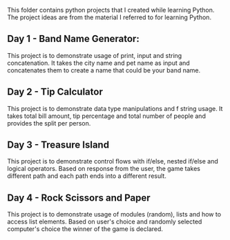 This folder contains python projects that I created while learning Python.
The project ideas are from the material I referred to for learning Python.

## Day 1 - Band Name Generator:
This project is to demonstrate usage of print, input and string concatenation. It takes the city name and pet name as input and concatenates them to create a name that could be your band name.

## Day 2 - Tip Calculator
This project is to demonstrate data type manipulations and f string usage. It takes total bill amount, tip percentage and total number of people and provides the split per person.

## Day 3 - Treasure Island
This project is to demonstrate control flows with if/else, nested if/else and logical operators. Based on response from the user, the game takes different path and each path ends into a different result.

## Day 4 - Rock Scissors and Paper
This project is to demonstrate usage of modules (random), lists and how to access list elements. Based on user's choice and randomly selected computer's choice the winner of the game is declared.
